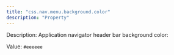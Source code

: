 ```yaml
---
title: "css.nav.menu.background.color"
description: "Property"
---
```


Description: Application navigator header bar background color:
		

Value: `#eeeeee`